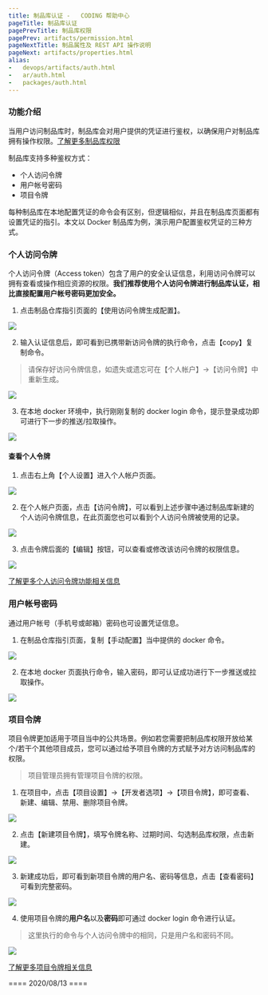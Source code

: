 ```yaml
---
title: 制品库认证 -   CODING 帮助中心
pageTitle: 制品库认证
pagePrevTitle: 制品库权限
pagePrev: artifacts/permission.html
pageNextTitle: 制品属性及 REST API 操作说明
pageNext: artifacts/properties.html
alias: 
-   devops/artifacts/auth.html
-   ar/auth.html
-   packages/auth.html
---
```


### **功能介绍**

当用户访问制品库时，制品库会对用户提供的凭证进行鉴权，以确保用户对制品库拥有操作权限。[了解更多制品库权限](./permission.html)

制品库支持多种鉴权方式：

-   个人访问令牌
-   用户帐号密码
-   项目令牌
  
每种制品库在本地配置凭证的命令会有区别，但逻辑相似，并且在制品库页面都有设置凭证的指引。本文以 Docker 制品库为例，演示用户配置鉴权凭证的三种方式。


### 个人访问令牌

个人访问令牌（Access token）包含了用户的安全认证信息，利用访问令牌可以拥有查看或操作相应资源的权限。**我们推荐使用个人访问令牌进行制品库认证，相比直接配置用户帐号密码更加安全。**

1.  点击制品仓库指引页面的【使用访问令牌生成配置】。

![](https://help-assets.codehub.cn/enterprise/20191015102237.png)

2.  输入认证信息后，即可看到已携带新访问令牌的执行命令，点击【copy】复制命令。

> 请保存好访问令牌信息，如遗失或遗忘可在【个人帐户】->【访问令牌】中重新生成。

![](https://help-assets.codehub.cn/enterprise/20191015104709.png)

3.  在本地 docker 环境中，执行刚刚复制的 docker login 命令，提示登录成功即可进行下一步的推送/拉取操作。

![](https://help-assets.codehub.cn/enterprise/20191015111153.png)

#### 查看个人令牌

1.  点击右上角【个人设置】进入个人帐户页面。

![](https://help-assets.codehub.cn/enterprise/20191015135305.png)

2.  在个人帐户页面，点击【访问令牌】，可以看到上述步骤中通过制品库新建的个人访问令牌信息，在此页面您也可以看到个人访问令牌被使用的记录。

![](https://help-assets.codehub.cn/enterprise/20191015135443.png)

3.  点击令牌后面的【编辑】按钮，可以查看或修改该访问令牌的权限信息。

![](https://help-assets.codehub.cn/enterprise/20191015140017.png)

[了解更多个人访问令牌功能相关信息](/docs/member/tokens.html)

### 用户帐号密码

通过用户帐号（手机号或邮箱）密码也可设置凭证信息。

1.  在制品仓库指引页面，复制【手动配置】当中提供的 docker 命令。

![](https://help-assets.codehub.cn/enterprise/20191015111849.png)

2.  在本地 docker 页面执行命令，输入密码，即可认证成功进行下一步推送或拉取操作。

![](https://help-assets.codehub.cn/enterprise/20191015112130.png)


### 项目令牌

项目令牌更加适用于项目当中的公共场景。例如若您需要把制品库权限开放给某个/若干个其他项目成员，您可以通过给予项目令牌的方式赋予对方访问制品库的权限。

> 项目管理员拥有管理项目令牌的权限。

1.  在项目中，点击【项目设置】->【开发者选项】->【项目令牌】，即可查看、新建、编辑、禁用、删除项目令牌。

![](https://help-assets.codehub.cn/enterprise/20191227150400.png)

2.  点击【新建项目令牌】，填写令牌名称、过期时间、勾选制品库权限，点击新建。

![](https://help-assets.codehub.cn/enterprise/20191015143952.png)

3.  新建成功后，即可看到新项目令牌的用户名、密码等信息，点击【查看密码】可看到完整密码。

![](https://help-assets.codehub.cn/enterprise/20191015144139.png)

4.  使用项目令牌的**用户名**以及**密码**即可通过 docker login 命令进行认证。

> 这里执行的命令与个人访问令牌中的相同，只是用户名和密码不同。

![](https://help-assets.codehub.cn/enterprise/20191015111722.png)

[了解更多项目令牌相关信息](/docs/project/features/deploy-tokens.html)


==== 2020/08/13 ====
